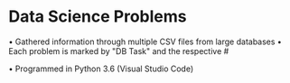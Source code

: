 # Data Science Problems
• Gathered information through multiple CSV files from large databases 
• Each problem is marked by "DB Task" and the respective #

• Programmed in Python 3.6 (Visual Studio Code)